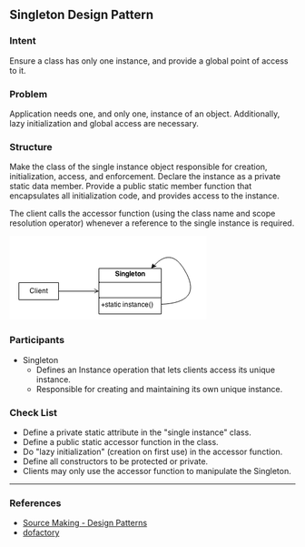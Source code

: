 ## Singleton Design Pattern

### Intent
Ensure a class has only one instance, and provide a global point of access to it.

### Problem
Application needs one, and only one, instance of an object. Additionally, lazy initialization and global access are necessary.

### Structure
Make the class of the single instance object responsible for creation, initialization, access, and enforcement. Declare the instance as a private static data member. Provide a public static member function that encapsulates all initialization code, and provides access to the instance.

The client calls the accessor function (using the class name and scope resolution operator) whenever a reference to the single instance is required.

![Singleton](Singleton.png)

### Participants
* Singleton
    * Defines an Instance operation that lets clients access its unique instance.
	* Responsible for creating and maintaining its own unique instance.

### Check List
* Define a private static attribute in the "single instance" class.
* Define a public static accessor function in the class.
* Do "lazy initialization" (creation on first use) in the accessor function.
* Define all constructors to be protected or private.
* Clients may only use the accessor function to manipulate the Singleton.

---
### References
* [Source Making - Design Patterns](https://sourcemaking.com/design_patterns/singleton)
* [dofactory](http://www.dofactory.com/net/singleton-design-pattern)